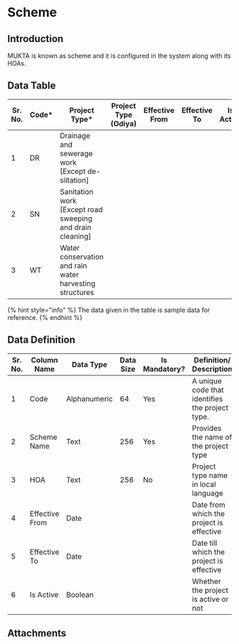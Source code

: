 # Scheme

## Introduction

MUKTA is known as scheme and it is configured in the system along with its HOAs.

## Data Table

| Sr. No. | Code\* | Project Type\*                                             | Project Type (Odiya) | Effective From | Effective To | Is Active |
| ------- | ------ | ---------------------------------------------------------- | -------------------- | -------------- | ------------ | --------- |
| 1       | DR     | Drainage and sewerage work \[Except de-siltation]          |                      |                |              |           |
| 2       | SN     | Sanitation work \[Except road sweeping and drain cleaning] |                      |                |              |           |
| 3       | WT     | Water conservation and rain water harvesting structures    |                      |                |              |           |

{% hint style="info" %}
The data given in the table is sample data for reference.
{% endhint %}

## Data Definition

| Sr. No. | Column Name    | Data Type    | Data Size | Is Mandatory? | Definition/ Description                         |
| ------- | -------------- | ------------ | --------- | ------------- | ----------------------------------------------- |
| 1       | Code           | Alphanumeric | 64        | Yes           | A unique code that identifies the project type. |
| 2       | Scheme Name    | Text         | 256       | Yes           | Provides the name of the project type           |
| 3       | HOA            | Text         | 256       | No            | Project type name in local language             |
| 4       | Effective From | Date         |           |               | Date from which the project is effective        |
| 5       | Effective To   | Date         |           |               | Date till which the project is effective        |
| 6       | Is Active      | Boolean      |           |               | Whether the project is active or not            |

## Attachments
